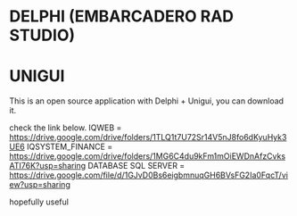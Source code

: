 # DELPHI (EMBARCADERO RAD STUDIO)
# UNIGUI
This is an open source application with Delphi + Unigui, you can download it.

check the link below.
IQWEB = https://drive.google.com/drive/folders/1TLQ1t7U72Sr14V5nJ8fo6dKyuHyk3UE6
IQSYSTEM_FINANCE = https://drive.google.com/drive/folders/1MG6C4du9kFm1mOiEWDnAfzCvksATI76K?usp=sharing
DATABASE SQL SERVER = https://drive.google.com/file/d/1GJvD0Bs6eigbmnuqGH6BVsFG2Ia0FqcT/view?usp=sharing

hopefully useful
